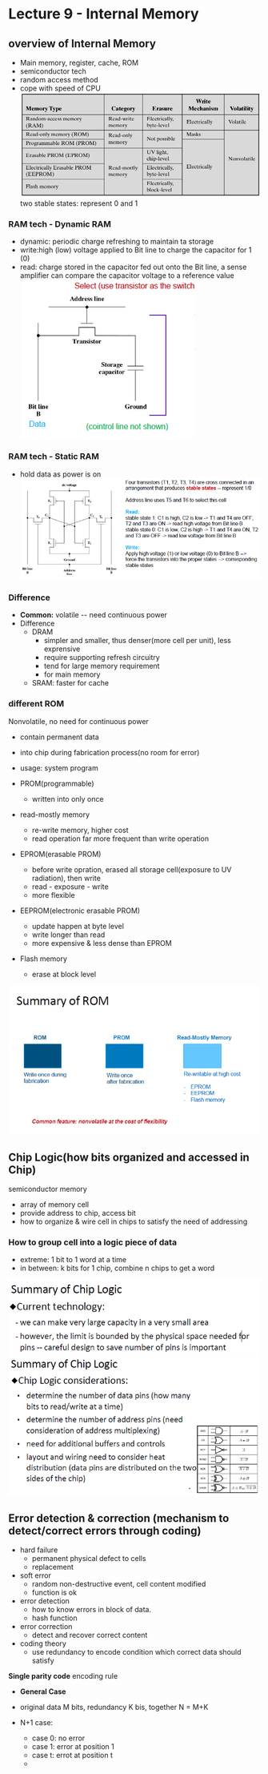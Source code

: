 # Lecture 9 - Internal Memory

## overview of Internal Memory
- Main memory, register, cache, ROM
- semiconductor tech
- random access method
- cope with speed of CPU
![](lec9_internal.png)
two stable states: represent 0 and 1
### RAM tech - Dynamic RAM
- dynamic: periodic charge refreshing to maintain ta storage
- write:high (low) voltage applied to Bit line to charge the capacitor for 1 (0)
- read: charge stored in the capacitor fed out onto the Bit line, a sense amplifier can compare the capacitor voltage to a reference value 
![](lec9-DRAM.png)
### RAM tech - Static RAM
- hold data as power is on
![](lec9_SRAM.png)

### Difference
- **Common:** volatile -- need continuous power
- Difference
  - DRAM
    - simpler and smaller, thus denser(more cell per unit), less exprensive
    - require supporting refresh circuitry
    - tend for large memory requirement
    - for main memory
  - SRAM: faster for cache

### different ROM
Nonvolatile, no need for continuous power
- contain permanent data
- into chip during fabrication process(no room for error)
- usage: system program

- PROM(programmable)
  - written into only once
- read-mostly memory
  - re-write memory, higher cost
  - read operation far more frequent than write operation
- EPROM(erasable PROM)
  - before write opration, erased all storage cell(exposure to UV radiation), then write
  - read - exposure - write
  - more flexible
- EEPROM(electronic erasable PROM)
  - update happen at byte level
  - write longer than read
  - more expensive & less dense than EPROM
- Flash memory
  - erase at block level

![](Lec9_ROM_summary.png)

## Chip Logic(how bits organized and accessed in Chip)
semiconductor memory
- array of memory cell
- provide address to chip, access bit
- how to organize & wire cell in chips to satisfy the need of addressing

### How to group cell into a logic piece of data
- extreme: 1 bit to 1 word at a time
- in between: k bits for 1 chip, combine n chips to get a word

![](lec9_chip_summary1.png)
![](lec9_chip_summary2.png)

## Error detection & correction (mechanism to detect/correct errors through coding)

- hard failure
  - permanent physical defect to cells
  - replacement
- soft error
  - random non-destructive event, cell content modified
  - function is ok
- error detection
  - how to know errors in block of data.
  - hash function
- error correction
  - detect and recover correct content
- coding theory
  - use redundancy to encode condition which correct data should satisfy


**Single parity code**
encoding rule


- **General Case**
- original data M bits, redundancy K bis, together N = M+K

- N+1 case:
  - case 0: no error
  - case 1: error at position 1
  - case t: errot at position t
  - 

